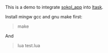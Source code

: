 This is a demo to integrate [sokol_app](https://github.com/floooh/sokol) into [ltask](https://github.com/cloudwu/ltask).

Install mingw gcc and gnu make first:

> make

And

> lua test.lua
